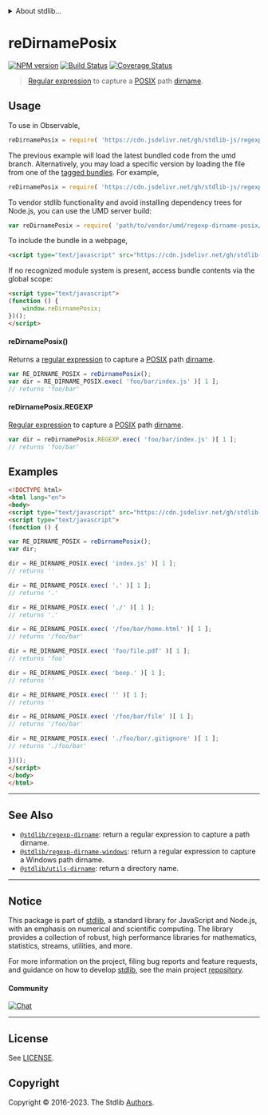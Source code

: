 <!--

@license Apache-2.0

Copyright (c) 2018 The Stdlib Authors.

Licensed under the Apache License, Version 2.0 (the "License");
you may not use this file except in compliance with the License.
You may obtain a copy of the License at

   http://www.apache.org/licenses/LICENSE-2.0

Unless required by applicable law or agreed to in writing, software
distributed under the License is distributed on an "AS IS" BASIS,
WITHOUT WARRANTIES OR CONDITIONS OF ANY KIND, either express or implied.
See the License for the specific language governing permissions and
limitations under the License.

-->


<details>
  <summary>
    About stdlib...
  </summary>
  <p>We believe in a future in which the web is a preferred environment for numerical computation. To help realize this future, we've built stdlib. stdlib is a standard library, with an emphasis on numerical and scientific computation, written in JavaScript (and C) for execution in browsers and in Node.js.</p>
  <p>The library is fully decomposable, being architected in such a way that you can swap out and mix and match APIs and functionality to cater to your exact preferences and use cases.</p>
  <p>When you use stdlib, you can be absolutely certain that you are using the most thorough, rigorous, well-written, studied, documented, tested, measured, and high-quality code out there.</p>
  <p>To join us in bringing numerical computing to the web, get started by checking us out on <a href="https://github.com/stdlib-js/stdlib">GitHub</a>, and please consider <a href="https://opencollective.com/stdlib">financially supporting stdlib</a>. We greatly appreciate your continued support!</p>
</details>

# reDirnamePosix

[![NPM version][npm-image]][npm-url] [![Build Status][test-image]][test-url] [![Coverage Status][coverage-image]][coverage-url] <!-- [![dependencies][dependencies-image]][dependencies-url] -->

> [Regular expression][regexp] to capture a [POSIX][posix] path [dirname][dirname].



<section class="usage">

## Usage

To use in Observable,

```javascript
reDirnamePosix = require( 'https://cdn.jsdelivr.net/gh/stdlib-js/regexp-dirname-posix@umd/browser.js' )
```
The previous example will load the latest bundled code from the umd branch. Alternatively, you may load a specific version by loading the file from one of the [tagged bundles](https://github.com/stdlib-js/regexp-dirname-posix/tags). For example,

```javascript
reDirnamePosix = require( 'https://cdn.jsdelivr.net/gh/stdlib-js/regexp-dirname-posix@v0.1.0-umd/browser.js' )
```

To vendor stdlib functionality and avoid installing dependency trees for Node.js, you can use the UMD server build:

```javascript
var reDirnamePosix = require( 'path/to/vendor/umd/regexp-dirname-posix/index.js' )
```

To include the bundle in a webpage,

```html
<script type="text/javascript" src="https://cdn.jsdelivr.net/gh/stdlib-js/regexp-dirname-posix@umd/browser.js"></script>
```

If no recognized module system is present, access bundle contents via the global scope:

```html
<script type="text/javascript">
(function () {
    window.reDirnamePosix;
})();
</script>
```

#### reDirnamePosix()

Returns a [regular expression][regexp] to capture a [POSIX][posix] path [dirname][dirname]. 

```javascript
var RE_DIRNAME_POSIX = reDirnamePosix();
var dir = RE_DIRNAME_POSIX.exec( 'foo/bar/index.js' )[ 1 ];
// returns 'foo/bar'
```

#### reDirnamePosix.REGEXP

[Regular expression][regexp] to capture a [POSIX][posix] path [dirname][dirname]. 

```javascript
var dir = reDirnamePosix.REGEXP.exec( 'foo/bar/index.js' )[ 1 ];
// returns 'foo/bar'
```

</section>

<!-- /.usage -->

<section class="examples">

## Examples

<!-- eslint no-undef: "error" -->

```html
<!DOCTYPE html>
<html lang="en">
<body>
<script type="text/javascript" src="https://cdn.jsdelivr.net/gh/stdlib-js/regexp-dirname-posix@umd/browser.js"></script>
<script type="text/javascript">
(function () {

var RE_DIRNAME_POSIX = reDirnamePosix();
var dir;

dir = RE_DIRNAME_POSIX.exec( 'index.js' )[ 1 ];
// returns ''

dir = RE_DIRNAME_POSIX.exec( '.' )[ 1 ];
// returns '.'

dir = RE_DIRNAME_POSIX.exec( './' )[ 1 ];
// returns '.'

dir = RE_DIRNAME_POSIX.exec( '/foo/bar/home.html' )[ 1 ];
// returns '/foo/bar'

dir = RE_DIRNAME_POSIX.exec( 'foo/file.pdf' )[ 1 ];
// returns 'foo'

dir = RE_DIRNAME_POSIX.exec( 'beep.' )[ 1 ];
// returns ''

dir = RE_DIRNAME_POSIX.exec( '' )[ 1 ];
// returns ''

dir = RE_DIRNAME_POSIX.exec( '/foo/bar/file' )[ 1 ];
// returns '/foo/bar'

dir = RE_DIRNAME_POSIX.exec( './foo/bar/.gitignore' )[ 1 ];
// returns './foo/bar'

})();
</script>
</body>
</html>
```

</section>

<!-- /.examples -->

<!-- Section for related `stdlib` packages. Do not manually edit this section, as it is automatically populated. -->

<section class="related">

* * *

## See Also

-   <span class="package-name">[`@stdlib/regexp-dirname`][@stdlib/regexp/dirname]</span><span class="delimiter">: </span><span class="description">return a regular expression to capture a path dirname.</span>
-   <span class="package-name">[`@stdlib/regexp-dirname-windows`][@stdlib/regexp/dirname-windows]</span><span class="delimiter">: </span><span class="description">return a regular expression to capture a Windows path dirname.</span>
-   <span class="package-name">[`@stdlib/utils-dirname`][@stdlib/utils/dirname]</span><span class="delimiter">: </span><span class="description">return a directory name.</span>

</section>

<!-- /.related -->

<!-- Section for all links. Make sure to keep an empty line after the `section` element and another before the `/section` close. -->


<section class="main-repo" >

* * *

## Notice

This package is part of [stdlib][stdlib], a standard library for JavaScript and Node.js, with an emphasis on numerical and scientific computing. The library provides a collection of robust, high performance libraries for mathematics, statistics, streams, utilities, and more.

For more information on the project, filing bug reports and feature requests, and guidance on how to develop [stdlib][stdlib], see the main project [repository][stdlib].

#### Community

[![Chat][chat-image]][chat-url]

---

## License

See [LICENSE][stdlib-license].


## Copyright

Copyright &copy; 2016-2023. The Stdlib [Authors][stdlib-authors].

</section>

<!-- /.stdlib -->

<!-- Section for all links. Make sure to keep an empty line after the `section` element and another before the `/section` close. -->

<section class="links">

[npm-image]: http://img.shields.io/npm/v/@stdlib/regexp-dirname-posix.svg
[npm-url]: https://npmjs.org/package/@stdlib/regexp-dirname-posix

[test-image]: https://github.com/stdlib-js/regexp-dirname-posix/actions/workflows/test.yml/badge.svg?branch=v0.1.0
[test-url]: https://github.com/stdlib-js/regexp-dirname-posix/actions/workflows/test.yml?query=branch:v0.1.0

[coverage-image]: https://img.shields.io/codecov/c/github/stdlib-js/regexp-dirname-posix/main.svg
[coverage-url]: https://codecov.io/github/stdlib-js/regexp-dirname-posix?branch=main

<!--

[dependencies-image]: https://img.shields.io/david/stdlib-js/regexp-dirname-posix.svg
[dependencies-url]: https://david-dm.org/stdlib-js/regexp-dirname-posix/main

-->

[chat-image]: https://img.shields.io/gitter/room/stdlib-js/stdlib.svg
[chat-url]: https://app.gitter.im/#/room/#stdlib-js_stdlib:gitter.im

[stdlib]: https://github.com/stdlib-js/stdlib

[stdlib-authors]: https://github.com/stdlib-js/stdlib/graphs/contributors

[umd]: https://github.com/umdjs/umd
[es-module]: https://developer.mozilla.org/en-US/docs/Web/JavaScript/Guide/Modules

[deno-url]: https://github.com/stdlib-js/regexp-dirname-posix/tree/deno
[umd-url]: https://github.com/stdlib-js/regexp-dirname-posix/tree/umd
[esm-url]: https://github.com/stdlib-js/regexp-dirname-posix/tree/esm
[branches-url]: https://github.com/stdlib-js/regexp-dirname-posix/blob/main/branches.md

[stdlib-license]: https://raw.githubusercontent.com/stdlib-js/regexp-dirname-posix/main/LICENSE

[regexp]: https://developer.mozilla.org/en-US/docs/Web/JavaScript/Guide/Regular_Expressions

[posix]: https://en.wikipedia.org/wiki/POSIX

[dirname]: https://en.wikipedia.org/wiki/Dirname

<!-- <related-links> -->

[@stdlib/regexp/dirname]: https://github.com/stdlib-js/regexp-dirname/tree/umd

[@stdlib/regexp/dirname-windows]: https://github.com/stdlib-js/regexp-dirname-windows/tree/umd

[@stdlib/utils/dirname]: https://github.com/stdlib-js/utils-dirname/tree/umd

<!-- </related-links> -->

</section>

<!-- /.links -->
